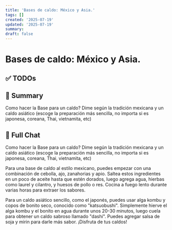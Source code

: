 ```yaml
---
title: 'Bases de caldo: México y Asia.'
tags: []
created: '2025-07-19'
updated: '2025-07-19'
summary:
draft: false
---
```


# Bases de caldo: México y Asia.

## ✅ TODOs


## 📌 Summary
Como hacer la Base para un caldo? Dime según la tradición mexicana y un caldo asiático (escoge la preparación más sencilla, no importa si es japonesa, coreana, Thai, vietnamita, etc)

## 🧠 Full Chat


Como hacer la Base para un caldo? Dime según la tradición mexicana y un caldo asiático (escoge la preparación más sencilla, no importa si es japonesa, coreana, Thai, vietnamita, etc) 

Para una base de caldo al estilo mexicano, puedes empezar con una combinación de cebolla, ajo, zanahorias y apio. Saltea estos ingredientes en un poco de aceite hasta que estén dorados, luego agrega agua, hierbas como laurel y cilantro, y huesos de pollo o res. Cocina a fuego lento durante varias horas para extraer los sabores.

Para un caldo asiático sencillo, como el japonés, puedes usar alga kombu y copos de bonito seco, conocido como "katsuobushi". Simplemente hierve el alga kombu y el bonito en agua durante unos 20-30 minutos, luego cuela para obtener un caldo sabroso llamado "dashi". Puedes agregar salsa de soja y mirin para darle más sabor. ¡Disfruta de tus caldos!